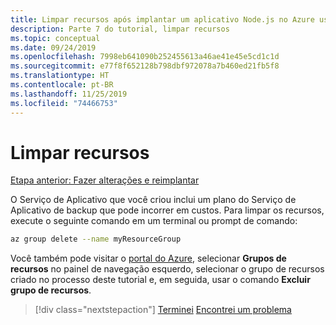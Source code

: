 ```yaml
---
title: Limpar recursos após implantar um aplicativo Node.js no Azure usando a CLI do Azure
description: Parte 7 do tutorial, limpar recursos
ms.topic: conceptual
ms.date: 09/24/2019
ms.openlocfilehash: 7998eb641090b252455613a46ae41e45e5cd1c1d
ms.sourcegitcommit: e77f8f652128b798dbf972078a7b460ed21fb5f8
ms.translationtype: HT
ms.contentlocale: pt-BR
ms.lasthandoff: 11/25/2019
ms.locfileid: "74466753"
---
```

# <a name="clean-up-resources"></a>Limpar recursos

[Etapa anterior: Fazer alterações e reimplantar](tutorial-vscode-docker-node-06.md)

O Serviço de Aplicativo que você criou inclui um plano do Serviço de Aplicativo de backup que pode incorrer em custos. Para limpar os recursos, execute o seguinte comando em um terminal ou prompt de comando:

```bash
az group delete --name myResourceGroup
```

Você também pode visitar o [portal do Azure](https://portal.azure.com), selecionar **Grupos de recursos** no painel de navegação esquerdo, selecionar o grupo de recursos criado no processo deste tutorial e, em seguida, usar o comando **Excluir grupo de recursos**.

> [!div class="nextstepaction"]
> [Terminei](node-howto-deploy-web-app.md) [Encontrei um problema](https://www.research.net/r/PWZWZ52?tutorial=node-deployment&step=clean-up-resources)
